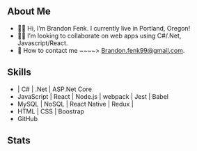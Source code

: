 ## About Me
- 👋🏼 Hi, I’m Brandon Fenk. I currently live in Portland, Oregon!
- 🧙‍♂️ I’m looking to collaborate on web apps using C#/.Net, Javascript/React.
- 📩 How to contact me ~~~~> Brandon.fenk99@gmail.com.


## Skills
*  | C# | .Net | ASP.Net Core
* JavaScript | React | Node.js | webpack | Jest | Babel
* MySQL | NoSQL | React Native | Redux |
* HTML | CSS | Boostrap
* GitHub

## Stats
